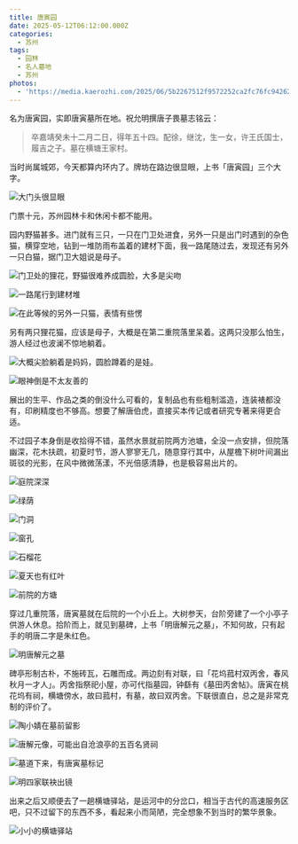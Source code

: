 ```yaml
---
title: 唐寅园
date: 2025-05-12T06:12:00.000Z
categories:
  - 苏州
tags:
  - 园林
  - 名人墓地
  - 苏州
photos:
  - 'https://media.kaerozhi.com/2025/06/5b2267512f9572252ca2fc76fc942624.webp'
---
```

名为唐寅园，实即唐寅墓所在地。祝允明撰唐子畏墓志铭云：

> 卒嘉靖癸未十二月二日，得年五十四。配徐，继沈，生一女，许王氏国士，履吉之子。墓在横塘王家村。

当时尚属城郊，今天都算内环内了。牌坊在路边很显眼，上书「唐寅园」三个大字。

![大门头很显眼](https://media.kaerozhi.com/2025/06/b96e9b84b81b3224a9611be78109ab1c.webp)

门票十元，苏州园林卡和休闲卡都不能用。

园内野猫甚多。进门就有三只，一只在门卫处进食，另外一只是出门时遇到的杂色猫，横穿空地，钻到一堆防雨布盖着的建材下面，我一路尾随过去，发现还有另外一只白猫，据门卫大姐说是母子。

![门卫处的狸花，野猫很难养成圆脸，大多是尖吻](https://media.kaerozhi.com/2025/06/74ab3e42c46f5225155ea6e264a2afcb.webp)

![一路尾行到建材堆](https://media.kaerozhi.com/2025/06/7518cebb805dac0164519149544be408.webp)

![在此等候的另外一只猫，表情有些愣](https://media.kaerozhi.com/2025/06/e0a42c2145f9e0a43f07ab021d4af957.webp)

另有两只狸花猫，应该是母子，大概是在第二重院落里呆着。这两只没那么怕生，游人经过也波澜不惊地躺着。

![大概尖脸躺着是妈妈，圆脸蹲着的是娃。](https://media.kaerozhi.com/2025/06/7236010a988bcab60610b2a96872c1eb.webp)

![眼神倒是不太友善的](https://media.kaerozhi.com/2025/06/b9143584fd7fc0bf4ed26624e69664c0.webp)

展出的生平、作品之类的倒没什么可看的，复制品也有些粗制滥造，连装裱都没有，印刷精度也不够高。想要了解唐伯虎，直接买本传记或者研究专著来得更合适。

不过园子本身倒是收拾得不错，虽然水景就前院两方池塘，全没一点安排，但院落幽深，花木扶疏，初夏时节，游人寥寥无几，随意穿行其中，从屋檐下树叶间漏出斑驳的光影，在风中微微荡漾，不光倍感清静，也是极容易出片的。

![庭院深深](https://media.kaerozhi.com/2025/06/db363c1a524a0d8273feda8c9bff5e37.webp)

![绿荫](https://media.kaerozhi.com/2025/06/534d63b5674c59f25c5caa12a3083e58.webp)

![门洞](https://media.kaerozhi.com/2025/06/d92b5244bd02a55f6810da89db1a3851.webp)

![窗孔](https://media.kaerozhi.com/2025/06/8c968510c0f4c6309760c8544929c5b7.webp)

![石榴花](https://media.kaerozhi.com/2025/06/d9e0ebe58ee4520470f9a789380461b0.webp)

![夏天也有红叶](https://media.kaerozhi.com/2025/06/61546f90c655577b66b0765801ac0027.webp)

![前院的方塘](https://media.kaerozhi.com/2025/06/d21b0d29bc87dbc2c4d9d86e72016d39.webp)

穿过几重院落，唐寅墓就在后院的一个小丘上。大树参天，台阶旁建了一个小亭子供游人休息。拾阶而上，就见到墓碑，上书「明唐解元之墓」，不知何故，只有起手的明唐二字是朱红色。

![明唐解元之墓](https://media.kaerozhi.com/2025/06/3adb5b67452fe42be54a34333ff15ff2.webp)

碑亭形制古朴，不施砖瓦，石雕而成。两边刻有对联，曰「花坞菰村双丙舍，春风秋月一才人」。丙舍指祭祀小屋，亦可代指墓园，钟繇有《墓田丙舍帖》。唐寅在桃花坞有祠，横塘傍水，故曰菰村，有墓，故曰双丙舍。下联很直白，总之是非常克制的评价了。

![陶小婧在墓前留影]([image-20250512154428202.png](https://media.kaerozhi.com/2025/06/35437bd3bbe26f09f2344fb686fa0237.webp))

![唐解元像，可能出自沧浪亭的五百名贤祠](https://media.kaerozhi.com/2025/06/5356eb1d1fe8609e565146cc44bdd657.webp)

![墓道下来，有唐寅墓标记](https://media.kaerozhi.com/2025/06/5b2267512f9572252ca2fc76fc942624.webp)

![明四家联袂出镜](https://media.kaerozhi.com/2025/06/1df7c34781fe0e777db63578afe4c162.webp)

出来之后又顺便去了一趟横塘驿站，是运河中的分岔口，相当于古代的高速服务区吧，只不过留下的东西不多，看起来小而简陋，完全想象不到当时的繁华景象。

![小小的横塘驿站](https://media.kaerozhi.com/2025/06/da8124184ce7b421fb3e21ba2c953410.webp)



